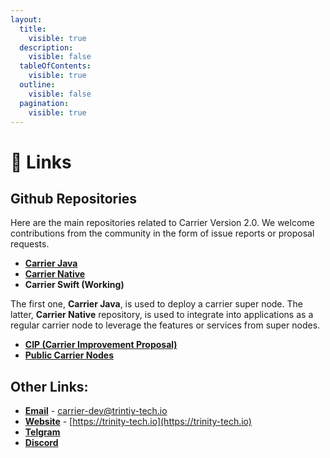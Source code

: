 ```yaml
---
layout:
  title:
    visible: true
  description:
    visible: false
  tableOfContents:
    visible: true
  outline:
    visible: false
  pagination:
    visible: true
---
```


# 🔗 Links

## Github Repositories

Here are the main repositories related to Carrier Version 2.0. We welcome contributions from the community in the form of issue reports or proposal requests.

* [**Carrier Java**](https://github.com/elastos/Elastos.Carrier.Java)
* [**Carrier Native**](https://github.com/elastos/Elastos.Carrier.Native)
* **Carrier Swift (Working)**

The first one, **Carrier Java**, is used to deploy a carrier super node. The latter, **Carrier Native** repository, is used to integrate into applications as a regular carrier node to leverage the features or services from super nodes.

* [**CIP (Carrier Improvement Proposal)**](https://github.com/trinity-tech-io/awesome-carrier)
* [**Public Carrier Nodes**](https://github.com/trinity-tech-io/public-carrier-nodes)

## Other Links:

* [**Email**](http://localhost:5000/o/-MiuJMlYEx2aazGrKrUY/s/vUu27GQSAeqmivH4yylC/) - [carrier-dev@trintiy-tech.io](links.md#email)
* [**Website**](https://trinity-tech.io) - [https://trinity-tech.io](https://trinity-tech.io)
* [**Telgram**](https://t.me/awesomecarrier)
* [**Discord**](https://discord.gg/VnfUHXkv)
